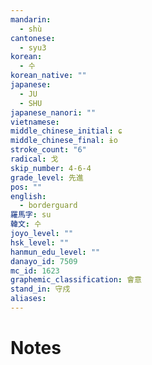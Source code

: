 ```yaml
---
mandarin:
  - shù
cantonese:
  - syu3
korean:
  - 수
korean_native: ""
japanese:
  - JU
  - SHU
japanese_nanori: ""
vietnamese:
middle_chinese_initial: ɕ
middle_chinese_final: ɨo
stroke_count: "6"
radical: 戈
skip_number: 4-6-4
grade_level: 先進
pos: ""
english:
  - borderguard
羅馬字: su
韓文: 수
joyo_level: ""
hsk_level: ""
hanmun_edu_level: ""
danayo_id: 7509
mc_id: 1623
graphemic_classification: 會意
stand_in: 守戍
aliases:
---
```


# Notes
